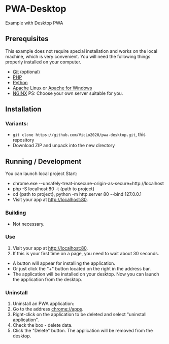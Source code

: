 # PWA-Desktop

Example with Desktop PWA

## Prerequisites

This example does not require special installation and works on the local machine, which is very convenient.
You will need the following things properly installed on your computer.

* [Git](http://git-scm.com/) (optional)
* [PHP](https://www.php.net/downloads.php)
* [Python](https://www.python.org/)
* [Apache](https://httpd.apache.org/download.cgi) Linux or [Apache for Windows](https://apache-windows.ru/)
* [NGINX](https://nginx.org/)
PS: Choose your own server suitable for you.

## Installation

### Variants:
* `git clone https://github.com/VicLo2020/pwa-desktop.git`, this repository
* Download ZIP and unpack into the new directory

## Running / Development

You can launch local project
Start:
* chrome.exe --unsafely-treat-insecure-origin-as-secure=http://localhost
* php -S localhost:80 -t {path to project}
* cd {path to project}, python -m http.server 80 --bind 127.0.0.1
* Visit your app at [http://localhost:80](http://localhost:80).

### Building

* Not necessary.

### Use

1. Visit your app at [http://localhost:80](http://localhost:80).
2. If this is your first time on a page, you need to wait about 30 seconds. 

 * A button will appear for installing the application.
 * Or just click the "+" button located on the right in the address bar.
 * The application will be installed on your desktop. Now you can launch the application from the desktop.

### Uninstall
1. Uninstall an PWA application:
2. Go to the address [chrome://apps](chrome://apps). 
3. Right-click on the application to be deleted and select "uninstall application". 
4. Check the box - delete data. 
5. Click the "Delete" button. The application will be removed from the desktop.
